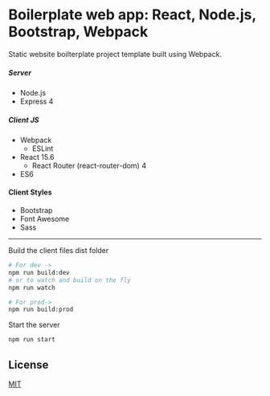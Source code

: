 # Boilerplate web app: React, Node.js, Bootstrap, Webpack

Static website boilterplate project template built using Webpack.

##### Server
* Node.js
* Express 4

##### Client JS
* Webpack
	* ESLint
* React 15.6
	* React Router (react-router-dom) 4
* ES6

#### Client Styles
* Bootstrap
* Font Awesome
* Sass

----

Build the client files dist folder 
```sh
# For dev ->
npm run build:dev
# or to watch and build on the fly
npm run watch

# For prod->
npm run build:prod
```

Start the server
```sh
npm run start
```

## License
[MIT](LICENSE)
